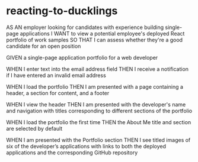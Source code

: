 ﻿# reacting-to-ducklings
 
AS AN employer looking for candidates with experience building single-page applications
I WANT to view a potential employee's deployed React portfolio of work samples
SO THAT I can assess whether they're a good candidate for an open position

GIVEN a single-page application portfolio for a web developer


<!-- EASY TO DO -->
<!-- WHEN I am presented with the Contact section
THEN I see a contact form with fields for a name, an email address, and a message -->

<!-- WHEN I am presented with the About Me section
THEN I see a recent photo or avatar of the developer and a short bio about them -->

<!-- 
WHEN I am presented with the Resume section
THEN I see a link to a downloadable resume and a list of the developer’s proficiencies -->

<!-- WHEN I move my cursor out of one of the form fields without entering text
THEN I receive a notification that this field is required -->


<!-- WHEN I view the footer
THEN I am presented with text or icon links to the developer’s GitHub and LinkedIn profiles, and their profile on a third platform (Stack Overflow, Twitter)  -->


WHEN I enter text into the email address field
THEN I receive a notification if I have entered an invalid email address


WHEN I load the portfolio
THEN I am presented with a page containing a header, a section for content, and a footer


WHEN I view the header
THEN I am presented with the developer's name and navigation with titles corresponding to different sections of the portfolio


<!-- WHEN I view the navigation titles
THEN I am presented with the titles About Me, Portfolio, Contact, and Resume, and the title corresponding to the current section is highlighted -->


<!-- WHEN I click on a navigation title
THEN I am presented with the corresponding section below the navigation without the page reloading and that title is highlighted -->


WHEN I load the portfolio the first time
THEN the About Me title and section are selected by default


WHEN I am presented with the Portfolio section
THEN I see titled images of six of the developer’s applications with links to both the deployed applications and the corresponding GitHub repository





